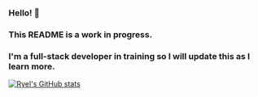 ### Hello! 👋
### This README is a work in progress. 
### I'm a full-stack developer in training so I will update this as I learn more. 

[![Ryel's GitHub stats](https://github-readme-stats.vercel.app/api?username=ryelbanfield)](https://github.com/RyelBanfield/github-readme-stats)

<!--
**RyelBanfield/RyelBanfield** is a ✨ _special_ ✨ repository because its `README.md` (this file) appears on your GitHub profile.

Here are some ideas to get you started:

- 🔭 I’m currently working on ...
- 🌱 I’m currently learning ...
- 👯 I’m looking to collaborate on ...
- 🤔 I’m looking for help with ...
- 💬 Ask me about ...
- 📫 How to reach me: ...
- 😄 Pronouns: ...
- ⚡ Fun fact: ...
-->
